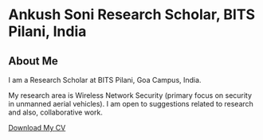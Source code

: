 # Ankush Soni Research Scholar, BITS Pilani, India

## About Me
I am a Research Scholar at BITS Pilani, Goa Campus, India. 

My research area is Wireless Network Security (primary focus on security in unmanned aerial vehicles). I am open to suggestions related to research and also, collaborative work. 

[Download My CV](https://drive.google.com/file/d/17EyK0rKvaOUTLLEWfKQ6Js3t5_F8vyPG/view?usp=sharing)

